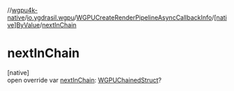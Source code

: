 //[wgpu4k-native](../../../../index.md)/[io.ygdrasil.wgpu](../../index.md)/[WGPUCreateRenderPipelineAsyncCallbackInfo](../index.md)/[[native]ByValue](index.md)/[nextInChain](next-in-chain.md)

# nextInChain

[native]\
open override var [nextInChain](next-in-chain.md): [WGPUChainedStruct](../../-w-g-p-u-chained-struct/index.md)?
